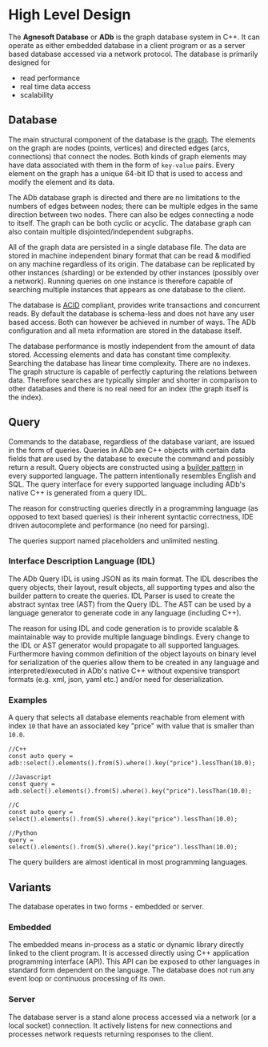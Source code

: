 # High Level Design

The **Agnesoft Database** or **ADb** is the graph database system in C++. It can operate as either embedded database in a client program or as a server based database accessed via a network protocol. The database is primarily designed for

- read performance
- real time data access
- scalability

## Database

The main structural component of the database is the [graph](https://en.wikipedia.org/wiki/Graph_database). The elements on the graph are nodes (points, vertices) and directed edges (arcs, connections) that connect the nodes. Both kinds of graph elements may have data associated with them in the form of `key-value` pairs. Every element on the graph has a unique 64-bit ID that is used to access and modify the element and its data. 

The ADb database graph is directed and there are no limitations to the numbers of edges between nodes; there can be multiple edges in the same direction between two nodes. There can also be edges connecting a node to itself. The graph can be both cyclic or acyclic. The database graph can also contain multiple disjointed/independent subgraphs.

All of the graph data are persisted in a single database file. The data are stored in machine independent binary format that can be read & modified on any machine regardless of its origin. The database can be replicated by other instances (sharding) or be extended by other instances (possibly over a network). Running queries on one instance is therefore capable of searching multiple instances that appears as one database to the client.

The database is [ACID](https://en.wikipedia.org/wiki/ACID) compliant, provides write transactions and concurrent reads. By default the database is schema-less and does not have any user based access. Both can however be achieved in number of ways. The ADb configuration and all meta information are stored in the database itself.

The database performance is mostly independent from the amount of data stored. Accessing elements and data has constant time complexity. Searching the database has linear time complexity. There are no indexes. The graph structure is capable of perfectly capturing the relations between data. Therefore searches are typically simpler and shorter in comparison to other databases and there is no real need for an index (the graph itself is the index).

## Query

Commands to the database, regardless of the database variant, are issued in the form of queries. Queries in ADb are C++ objects with certain data fields that are used by the database to execute the command and possibly return a result. Query objects are constructed using a [builder pattern](https://en.wikipedia.org/wiki/Builder_pattern) in every supported language. The pattern intentionally resembles English and SQL. The query interface for every supported language including ADb's native C++ is generated from a query IDL.

The reason for constructing queries directly in a programming language (as opposed to text based queries) is their inherent syntactic correctness, IDE driven autocomplete and performance (no need for parsing).

The queries support named placeholders and unlimited nesting.

### Interface Description Language (IDL)

The ADb Query IDL is using JSON as its main format. The IDL describes the query objects, their layout, result objects, all supporting types and also the builder pattern to create the queries. IDL Parser is used to create the abstract syntax tree (AST) from the Query IDL. The AST can be used by a language generator to generate code in any language (including C++). 

The reason for using IDL and code generation is to provide scalable & maintainable way to provide multiple language bindings. Every change to the IDL or AST generator would propagate to all supported languages. Furthermore having common definition of the object layouts on binary level for serialization of the queries allow them to be created in any language and interpreted/executed in ADb's native C++ without expensive transport formats (e.g. xml, json, yaml etc.) and/or need for deserialization.

### Examples

A query that selects all database elements reachable from element with index `10` that have an associated key "price" with value that is smaller than `10.0`.

```
//C++
const auto query = adb::select().elements().from(5).where().key("price").lessThan(10.0);

//Javascript
const query = adb.select().elements().from(5).where().key("price").lessThan(10.0);

//C
const auto query = select().elements().from(5).where().key("price").lessThan(10.0);

//Python
query = select().elements().from(5).where().key("price").lessThan(10.0);
```

The query builders are almost identical in most programming languages.

## Variants

The database operates in two forms - embedded or server.

### Embedded

The embedded means in-process as a static or dynamic library directly linked to the client program. It is accessed directly using C++ application programming interface (API). This API can be exposed to other languages in standard form dependent on the language. The database does not run any event loop or continuous processing of its own.

### Server

The database server is a stand alone process accessed via a network (or a local socket) connection. It actively listens for new connections and processes network requests returning responses to the client.
